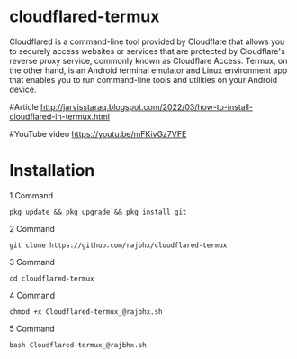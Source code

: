 # cloudflared-termux 
Cloudflared is a command-line tool provided by Cloudflare that allows you to securely access websites or services that are protected by Cloudflare's reverse proxy service, commonly known as Cloudflare Access. Termux, on the other hand, is an Android terminal emulator and Linux environment app that enables you to run command-line tools and utilities on your Android device.

#Article 
http://jarvisstaraq.blogspot.com/2022/03/how-to-install-cloudflared-in-termux.html

#YouTube 
video https://youtu.be/mFKivGz7VFE

# Installation
1 Command
```
pkg update && pkg upgrade && pkg install git
```
2 Command
```
git clone https://github.com/rajbhx/cloudflared-termux 
```
3 Command
```
cd cloudflared-termux
```
4 Command
```
chmod +x Cloudflared-termux_@rajbhx.sh
```
5 Command
```
bash Cloudflared-termux_@rajbhx.sh
```
